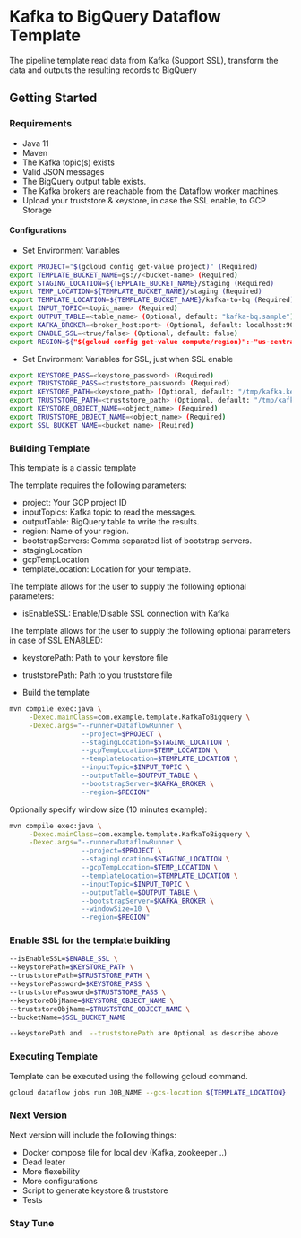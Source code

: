# Kafka to BigQuery Dataflow Template
The pipeline template read data from Kafka (Support SSL), transform the data and outputs the resulting records to BigQuery

## Getting Started

### Requirements
* Java 11
* Maven
* The Kafka topic(s) exists 
* Valid JSON messages
* The BigQuery output table exists.
* The Kafka brokers are reachable from the Dataflow worker machines.
* Upload your truststore & keystore, in case the SSL enable, to GCP Storage


#### Configurations
* Set Environment Variables
```sh
export PROJECT="$(gcloud config get-value project)" (Required)
export TEMPLATE_BUCKET_NAME=gs://<bucket-name> (Required)
export STAGING_LOCATION=${TEMPLATE_BUCKET_NAME}/staging (Required)
export TEMP_LOCATION=${TEMPLATE_BUCKET_NAME}/staging (Required)
export TEMPLATE_LOCATION=${TEMPLATE_BUCKET_NAME}/kafka-to-bq (Required)
export INPUT_TOPIC=<topic_name> (Required)
export OUTPUT_TABLE=<table_name> (Optional, default: "kafka-bq.sample")
export KAFKA_BROKER=<broker_host:port> (Optional, default: localhost:9092)
export ENABLE_SSL=<true/false> (Optional, default: false)
export REGION=${"$(gcloud config get-value compute/region)":-"us-central1"} (Reuired)
```

* Set Environment Variables for SSL, just when SSL enable
```sh
export KEYSTORE_PASS=<keystore_password> (Required)
export TRUSTSTORE_PASS=<truststore_password> (Required)
export KEYSTORE_PATH=<keystore_path> (Optional, default: "/tmp/kafka.keystore")
export TRUSTSTORE_PATH=<truststore_path> (Optional, default: "/tmp/kafka.truststore")
export KEYSTORE_OBJECT_NAME=<object_name> (Required)
export TRUSTSTORE_OBJECT_NAME=<object_name> (Required)
export SSL_BUCKET_NAME=<bucket_name> (Reuired)
```

### Building Template
This template is a classic template

The template requires the following parameters:
* project: Your GCP project ID
* inputTopics: Kafka topic to read the messages.
* outputTable: BigQuery table to write the results.
* region: Name of your region. 
* bootstrapServers: Comma separated list of bootstrap servers.
* stagingLocation
* gcpTempLocation
* templateLocation: Location for your template.

The template allows for the user to supply the following optional parameters:
* isEnableSSL: Enable/Disable SSL connection with Kafka

The template allows for the user to supply the following optional parameters in case of SSL ENABLED:
* keystorePath: Path to your keystore file
* truststorePath: Path to you truststore file


* Build the template 
```sh
mvn compile exec:java \
     -Dexec.mainClass=com.example.template.KafkaToBigquery \
     -Dexec.args="--runner=DataflowRunner \
                  --project=$PROJECT \
                  --stagingLocation=$STAGING_LOCATION \
                  --gcpTempLocation=$TEMP_LOCATION \
                  --templateLocation=$TEMPLATE_LOCATION \
                  --inputTopic=$INPUT_TOPIC \
                  --outputTable=$OUTPUT_TABLE \
                  --bootstrapServer=$KAFKA_BROKER \
                  --region=$REGION"
```
Optionally specify window size (10 minutes example):
```sh
mvn compile exec:java \
     -Dexec.mainClass=com.example.template.KafkaToBigquery \
     -Dexec.args="--runner=DataflowRunner \
                  --project=$PROJECT \
                  --stagingLocation=$STAGING_LOCATION \
                  --gcpTempLocation=$TEMP_LOCATION \
                  --templateLocation=$TEMPLATE_LOCATION \
                  --inputTopic=$INPUT_TOPIC \
                  --outputTable=$OUTPUT_TABLE \
                  --bootstrapServer=$KAFKA_BROKER \
                  --windowSize=10 \
                  --region=$REGION"
```

### Enable SSL for the template building
```sh
--isEnableSSL=$ENABLE_SSL \
--keystorePath=$KEYSTORE_PATH \ 
--truststorePath=$TRUSTSTORE_PATH \
--keystorePassword=$KEYSTORE_PASS \
--truststorePassword=$TRUSTSTORE_PASS \
--keystoreObjName=$KEYSTORE_OBJECT_NAME \
--truststoreObjName=$TRUSTSTORE_OBJECT_NAME \
--bucketName=$SSL_BUCKET_NAME

--keystorePath and  --truststorePath are Optional as describe above
```

### Executing Template

Template can be executed using the following gcloud command.
```sh
gcloud dataflow jobs run JOB_NAME --gcs-location ${TEMPLATE_LOCATION}
```

### Next Version

Next version will include the following things:
* Docker compose file for local dev (Kafka, zookeeper ..)
* Dead leater
* More flexebility 
* More configurations
* Script to generate keystore & truststore
* Tests

### Stay Tune

